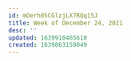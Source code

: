 ```yaml
---
id: mOerh05CGlzjLX7RQq15J
title: Week of December 24, 2021
desc: ''
updated: 1639910465610
created: 1639863158049
---
```

